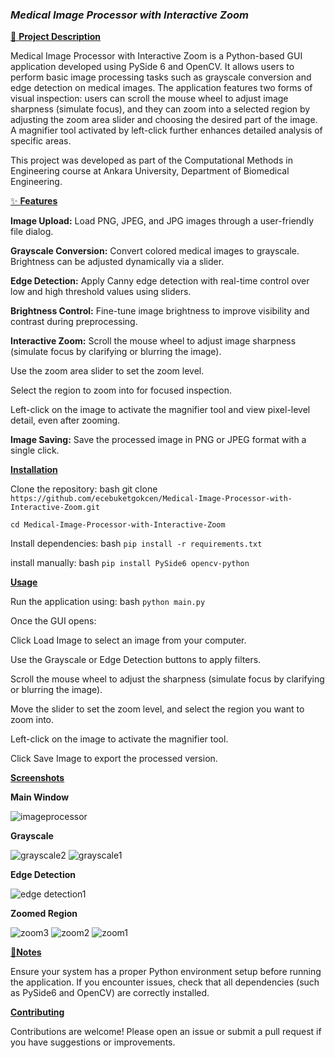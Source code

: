 ### _**Medical Image Processor with Interactive Zoom**_


[🧠 **Project Description**](url)

Medical Image Processor with Interactive Zoom is a Python-based GUI application developed using PySide 6 and OpenCV. It allows users to perform basic image processing tasks such as grayscale conversion and edge detection on medical images. The application features two forms of visual inspection: users can scroll the mouse wheel to adjust image sharpness (simulate focus), and they can zoom into a selected region by adjusting the zoom area slider and choosing the desired part of the image. A magnifier tool activated by left-click further enhances detailed analysis of specific areas.

This project was developed as part of the Computational Methods in Engineering course at Ankara University, Department of Biomedical Engineering.

[✨ **Features**](url)

**Image Upload:** Load PNG, JPEG, and JPG images through a user-friendly file dialog.  

**Grayscale Conversion:** Convert colored medical images to grayscale. Brightness can be adjusted dynamically via a slider.  

**Edge Detection:** Apply Canny edge detection with real-time control over low and high threshold values using sliders.

**Brightness Control:** Fine-tune image brightness to improve visibility and contrast during preprocessing.  

**Interactive Zoom:**  Scroll the mouse wheel to adjust image sharpness (simulate focus by clarifying or blurring the image).  

Use the zoom area slider to set the zoom level. 

Select the region to zoom into for focused inspection.  

Left-click on the image to activate the magnifier tool and view pixel-level detail, even after zooming. 

**Image Saving:** Save the processed image in PNG or JPEG format with a single click.


[**Installation**](url)

Clone the repository: bash git clone `https://github.com/ecebuketgokcen/Medical-Image-Processor-with-Interactive-Zoom.git `

`cd Medical-Image-Processor-with-Interactive-Zoom`

Install dependencies: bash `pip install -r requirements.txt `

install manually: bash `pip install PySide6 opencv-python`

[**Usage**](url)

Run the application using: bash `python main.py`

Once the GUI opens:

Click Load Image to select an image from your computer.

Use the Grayscale or Edge Detection buttons to apply filters.

Scroll the mouse wheel to adjust the sharpness (simulate focus by clarifying or blurring the image).

Move the slider to set the zoom level, and select the region you want to zoom into.

Left-click on the image to activate the magnifier tool.

Click Save Image to export the processed version.




[**Screenshots**](url)

**Main Window**

![imageprocessor](https://github.com/user-attachments/assets/9410813f-69ce-4b49-80b0-3fe5b98654ef)

**Grayscale** 

![grayscale2](https://github.com/user-attachments/assets/a1dc5d36-3c45-4552-8b06-a43b77c9d005)
![grayscale1](https://github.com/user-attachments/assets/5239c2cb-7ffc-4564-ab94-bfc8832b8b90)

**Edge Detection**

![edge detection1](https://github.com/user-attachments/assets/7a257ebf-c1e1-4b26-9b03-cd750be37aa4)


**Zoomed Region**

![zoom3](https://github.com/user-attachments/assets/5e3ef3e1-6716-437b-968b-cee13edcb32f)
![zoom2](https://github.com/user-attachments/assets/5c8be795-7d6d-4981-addd-428a7b5cde83)
![zoom1](https://github.com/user-attachments/assets/0a3e6af3-5b19-4d78-9920-cdbc33e2f346)



[📝**Notes**](url)

Ensure your system has a proper Python environment setup before running the application. If you encounter issues, check that all dependencies (such as PySide6 and OpenCV) are correctly installed.



[**Contributing**](url)

Contributions are welcome! Please open an issue or submit a pull request if you have suggestions or improvements.

